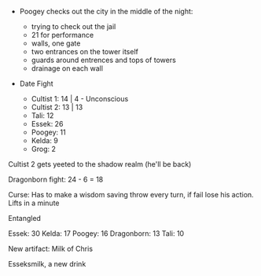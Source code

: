 - Poogey checks out the city in the middle of the night:
	- trying to check out the jail
	- 21 for performance
	- walls, one gate
	- two entrances on the tower itself
	- guards around entrences and tops of towers
	- drainage on each wall

- Date Fight
	- Cultist 1: 14 | 4 - Unconscious
	- Cultist 2: 13 | 13
	- Tali: 12
	- Essek: 26
	- Poogey: 11
	- Kelda: 9
	- Grog: 2

Cultist 2 gets yeeted to the shadow realm (he'll be back)

Dragonborn fight: 24 - 6 = 18

Curse: Has to make a wisdom saving throw every turn, if fail lose his action. Lifts in a minute

Entangled

Essek: 30
Kelda: 17
Poogey: 16
Dragonborn: 13
Tali: 10

New artifact: Milk of Chris

Esseksmilk, a new drink